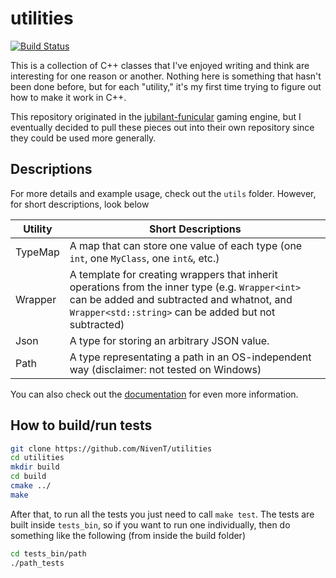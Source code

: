 # utilities
[![Build Status](https://travis-ci.org/NivenT/utilities.svg?branch=master)](https://travis-ci.org/NivenT/utilities)

This is a collection of C++ classes that I've enjoyed writing and think are interesting for one reason or another. Nothing here is something that hasn't been done before, but for each "utility," it's my first time trying to figure out how to make it work in C++. 

This repository originated in the [jubilant-funicular](https://github.com/NivenT/jubilant-funicular) gaming engine, but I eventually decided to pull these pieces out into their own repository since they could be used more generally.

## Descriptions
For more details and example usage, check out the `utils` folder. However, for short descriptions, look below

Utility | Short Descriptions
--- | ---
TypeMap | A map that can store one value of each type (one `int`, one `MyClass`, one `int&`, etc.)
Wrapper | A template for creating wrappers that inherit operations from the inner type (e.g. `Wrapper<int>` can be added and subtracted and whatnot, and `Wrapper<std::string>` can be added but not subtracted)
Json | A type for storing an arbitrary JSON value.
Path | A type representating a path in an OS-independent way (disclaimer: not tested on Windows)

You can also check out the [documentation](https://nivent.github.io/utilities/html/index.html) for even more information.

## How to build/run tests
```bash
git clone https://github.com/NivenT/utilities
cd utilities
mkdir build
cd build
cmake ../
make
```

After that, to run all the tests you just need to call `make test`. The tests are built inside `tests_bin`, so if you want to run one individually, then do something like the following (from inside the build folder)
```bash
cd tests_bin/path
./path_tests
```